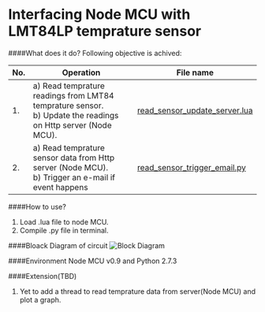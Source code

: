 # Interfacing Node MCU with LMT84LP temprature sensor
####What does it do?
Following objective is achived:

|**No.**| **Operation**                             |  **File name**                                           |
|-------|-------------------------------------------|----------------------------------------------------------|
|1. | a) Read temprature readings from LMT84 temprature sensor. <br /> b) Update the readings on Http server (Node MCU).    | [read_sensor_update_server.lua](https://github.com/MishraShivendra/node_mcu_py_email/blob/master/read_sensor_update_server.lua)|
|2. | a) Read temprature sensor data from Http server (Node MCU). <br /> b) Trigger an e-mail if event happens | [read_sensor_trigger_email.py](https://github.com/MishraShivendra/node_mcu_py_email/blob/master/read_sensor_trigger_email.py)| 

####How to use?
1. Load .lua file to node MCU.
2. Compile .py file in terminal.

####Bloack Diagram of circuit
![Block Diagram](https://github.com/MishraShivendra/node_mcu_py_email/blob/master/block.png)

####Environment
Node MCU v0.9 and Python 2.7.3

####Extension(TBD)
1. Yet to add a thread to read temprature data from server(Node MCU) and plot a graph.

